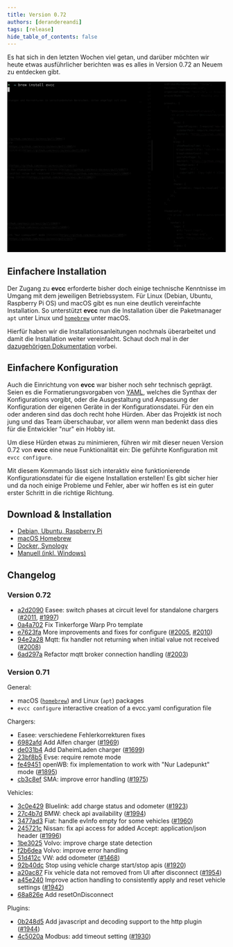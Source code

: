 ```yaml
---
title: Version 0.72
authors: [derandereandi]
tags: [release]
hide_table_of_contents: false
---
```

Es hat sich in den letzten Wochen viel getan, und darüber möchten wir heute etwas ausführlicher berichten was es alles in Version 0.72 an Neuem zu entdecken gibt.

![evcc configure example](configure.gif)

## Einfachere Installation

Der Zugang zu **evcc** erforderte bisher doch einige technische Kenntnisse im Umgang mit dem jeweiligen Betriebssystem. Für Linux (Debian, Ubuntu, Raspberry Pi OS) und macOS gibt es nun eine deutlich vereinfachte Installation. So unterstützt **evcc** nun die Installation über die Paketmanager `apt` unter Linux und [`homebrew`](https://brew.sh) unter macOS.

Hierfür haben wir die Installationsanleitungen nochmals überarbeitet und damit die Installation weiter vereinfacht. Schaut doch mal in der [dazugehörigen Dokumentation](/docs/installation/overview) vorbei.

## Einfachere Konfiguration

Auch die Einrichtung von **evcc** war bisher noch sehr technisch geprägt. Seien es die Formatierungsvorgaben von [YAML](https://yaml.org), welches die Synthax der Konfigurations vorgibt, oder die Ausgestaltung und Anpassung der Konfiguration der eigenen Geräte in der Konfigurationsdatei. Für den ein oder anderen sind das doch recht hohe Hürden. Aber das Projektk ist noch jung und das Team überschaubar, vor allem wenn man bedenkt dass dies für die Entwickler "nur" ein Hobby ist.

Um diese Hürden etwas zu minimieren, führen wir mit dieser neuen Version 0.72 von **evcc** eine neue Funktionalität ein: Die geführte Konfiguration mit `evcc configure`.

Mit diesem Kommando lässt sich interaktiv eine funktionierende Konfigurationsdatei für die eigene Installation erstellen! Es gibt sicher hier und da noch einige Probleme und Fehler, aber wir hoffen es ist ein guter erster Schritt in die richtige Richtung.

## Download & Installation

- [Debian, Ubuntu, Raspberry Pi](/docs/installation/linux)
- [macOS Homebrew](/docs/installation/macos)
- [Docker, Synology](/docs/installation/docker)
- [Manuell (inkl. Windows)](/docs/installation/manual)

## Changelog

### Version 0.72

- [a2d2090](https://github.com/evcc-io/evcc/commit/a2d2090) Easee: switch phases at circuit level for standalone chargers ([#2011](https://github.com/evcc-io/evcc/pull/2011), [#1997](https://github.com/evcc-io/evcc/pull/1997))
- [0a4a702](https://github.com/evcc-io/evcc/commit/0a4a702) Fix Tinkerforge Warp Pro template
- [e7623fa](https://github.com/evcc-io/evcc/commit/e7623fa) More improvements and fixes for configure ([#2005](https://github.com/evcc-io/evcc/pull/2005), [#2010](https://github.com/evcc-io/evcc/pull/2010))
- [94e2a28](https://github.com/evcc-io/evcc/commit/94e2a28) Mqtt: fix handler not returning when initial value not received ([#2008](https://github.com/evcc-io/evcc/pull/2008))
- [6ad297a](https://github.com/evcc-io/evcc/commit/6ad297a) Refactor mqtt broker connection handling ([#2003](https://github.com/evcc-io/evcc/pull/2003))

### Version 0.71

General:

- macOS ([`homebrew`](https://brew.sh)) and Linux (`apt`) packages
- `evcc configure` interactive creation of a evcc.yaml configuration file

Chargers:

- Easee: verschiedene Fehlerkorrekturen fixes
- [6982afd](https://github.com/evcc-io/evcc/commit/6982afd) Add Alfen charger ([#1969](https://github.com/evcc-io/evcc/pull/1969))
- [de031b4](https://github.com/evcc-io/evcc/commit/de031b4) Add DaheimLaden charger ([#1699](https://github.com/evcc-io/evcc/pull/1699))
- [23bf8b5](https://github.com/evcc-io/evcc/commit/23bf8b5) Evse: require remote mode
- [fe49451](https://github.com/evcc-io/evcc/commit/fe49451) openWB: fix implementation to work with "Nur Ladepunkt" mode ([#1895](https://github.com/evcc-io/evcc/pull/1895))
- [cb3c8ef](https://github.com/evcc-io/evcc/commit/cb3c8ef) SMA: improve error handling ([#1975](https://github.com/evcc-io/evcc/pull/1975))

Vehicles:

- [3c0e429](https://github.com/evcc-io/evcc/commit/3c0e429) Bluelink: add charge status and odometer ([#1923](https://github.com/evcc-io/evcc/pull/1923))
- [27c4b7d](https://github.com/evcc-io/evcc/commit/27c4b7d) BMW: check api availability ([#1994](https://github.com/evcc-io/evcc/pull/1994))
- [3477ad3](https://github.com/evcc-io/evcc/commit/3477ad3) Fiat: handle evInfo empty for some vehicles ([#1960](https://github.com/evcc-io/evcc/pull/1960))
- [245721c](https://github.com/evcc-io/evcc/commit/245721c) Nissan: fix api access for added Accept: application/json header ([#1996](https://github.com/evcc-io/evcc/pull/1996))
- [1be3025](https://github.com/evcc-io/evcc/commit/1be3025) Volvo: improve charge state detection
- [f2b6dea](https://github.com/evcc-io/evcc/commit/f2b6dea) Volvo: improve error handling
- [51d412c](https://github.com/evcc-io/evcc/commit/51d412c) VW: add odometer ([#1468](https://github.com/evcc-io/evcc/pull/1468))
- [92b40dc](https://github.com/evcc-io/evcc/commit/92b40dc) Stop using vehicle charge start/stop apis ([#1920](https://github.com/evcc-io/evcc/pull/1920))
- [a20ac87](https://github.com/evcc-io/evcc/commit/a20ac87) Fix vehicle data not removed from UI after disconnect ([#1954](https://github.com/evcc-io/evcc/pull/1954))
- [a45e240](https://github.com/evcc-io/evcc/commit/a45e240) Improve action handling to consistently apply and reset vehicle settings ([#1942](https://github.com/evcc-io/evcc/pull/1942))
- [68a826e](https://github.com/evcc-io/evcc/commit/68a826e) Add resetOnDisconnect

Plugins:

- [0b248d5](https://github.com/evcc-io/evcc/commit/0b248d5) Add javascript and decoding support to the http plugin ([#1944](https://github.com/evcc-io/evcc/pull/1944))
- [4c5020a](https://github.com/evcc-io/evcc/commit/4c5020a) Modbus: add timeout setting ([#1930](https://github.com/evcc-io/evcc/pull/1930))
